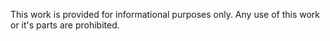 This work is provided for informational purposes only.
Any use of this work or it's parts are prohibited.
